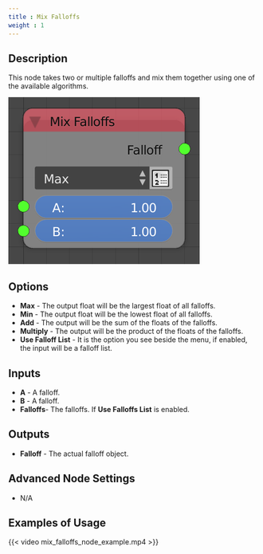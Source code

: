 ```yaml
---
title : Mix Falloffs
weight : 1
---
```


## Description

This node takes two or multiple falloffs and mix them together using one
of the available algorithms.

![image](mix_falloffs_node.png)

## Options

  - **Max** - The output float will be the largest float of all
    falloffs.
  - **Min** - The output float will be the lowest float of all falloffs.
  - **Add** - The output will be the sum of the floats of the falloffs.
  - **Multiply** - The output will be the product of the floats of the
    falloffs.
  - **Use Falloff List** - It is the option you see beside the menu, if
    enabled, the input will be a falloff list.

## Inputs

  - **A** - A falloff.
  - **B** - A falloff.
  - **Falloffs**- The falloffs. If **Use Falloffs List** is enabled.

## Outputs

  - **Falloff** - The actual falloff object.

## Advanced Node Settings

  - N/A

## Examples of Usage

{{< video mix_falloffs_node_example.mp4 >}}
